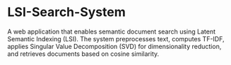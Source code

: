 # LSI-Search-System
A web application that enables semantic document search using Latent Semantic Indexing (LSI). The system preprocesses text, computes TF-IDF, applies Singular Value Decomposition (SVD) for dimensionality reduction, and retrieves documents based on cosine similarity.
